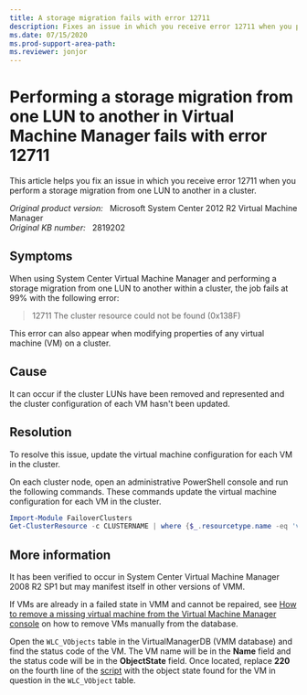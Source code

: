 ```yaml
---
title: A storage migration fails with error 12711
description: Fixes an issue in which you receive error 12711 when you perform a storage migration from one LUN to another within a cluster.
ms.date: 07/15/2020
ms.prod-support-area-path: 
ms.reviewer: jonjor
---
```

# Performing a storage migration from one LUN to another in Virtual Machine Manager fails with error 12711

This article helps you fix an issue in which you receive error 12711 when you perform a storage migration from one LUN to another in a cluster.

_Original product version:_ &nbsp; Microsoft System Center 2012 R2 Virtual Machine Manager  
_Original KB number:_ &nbsp; 2819202

## Symptoms

When using System Center Virtual Machine Manager and performing a storage migration from one LUN to another within a cluster, the job fails at 99% with the following error:

> 12711 The cluster resource could not be found (0x138F)

This error can also appear when modifying properties of any virtual machine (VM) on a cluster.

## Cause

It can occur if the cluster LUNs have been removed and represented and the cluster configuration of each VM hasn't been updated.

## Resolution

To resolve this issue, update the virtual machine configuration for each VM in the cluster.

On each cluster node, open an administrative PowerShell console and run the following commands. These commands update the virtual machine configuration for each VM in the cluster.

```powershell
Import-Module FailoverClusters  
Get-ClusterResource -c CLUSTERNAME | where {$_.resourcetype.name -eq 'virtual machine configuration'} | Update-ClusterVirtualMachineConfiguration
```

## More information

It has been verified to occur in System Center Virtual Machine Manager 2008 R2 SP1 but may manifest itself in other versions of VMM.

If VMs are already in a failed state in VMM and cannot be repaired, see [How to remove a missing virtual machine from the Virtual Machine Manager console](remove-missing-virtual-machines.md) on how to remove VMs manually from the database.

Open the `WLC_VObjects` table in the VirtualManagerDB (VMM database) and find the status code of the VM. The VM name will be in the **Name** field and the status code will be in the **ObjectState** field. Once located, replace **220** on the fourth line of the [script](remove-missing-virtual-machines.md#sql-server-script) with the object state found for the VM in question in the `WLC_VObject` table.
